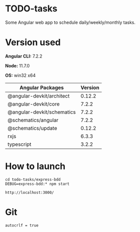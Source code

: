# TODO-tasks
Some Angular web app to schedule daily/weekly/monthly tasks.

# Version used
**Angular CLI:** 7.2.2

**Node:** 11.7.0

**OS:** win32 x64

| Angular Packages             | Version
| -----------------------------| -------------------------
| @angular-devkit/architect    | 0.12.2
| @angular-devkit/core         | 7.2.2
| @angular-devkit/schematics   | 7.2.2
| @schematics/angular          | 7.2.2
| @schematics/update           | 0.12.2
| rxjs                         | 6.3.3
| typescript                   | 3.2.2

# How to launch

```
cd todo-tasks/express-bdd
DEBUG=express-bdd:* npm start
```
```
http://localhost:3000/
```

# Git

```
autocrlf = true
```